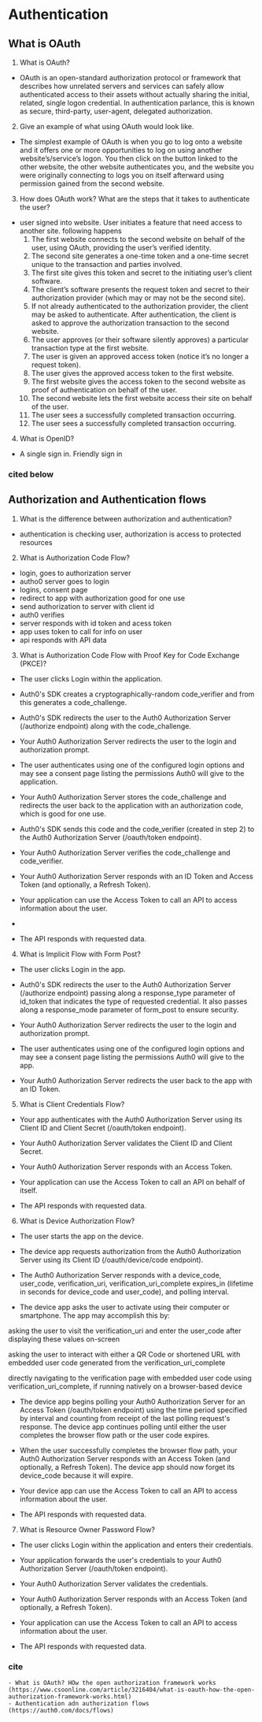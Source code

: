 # Authentication


## What is OAuth

1. What is OAuth?
  - OAuth is an open-standard authorization protocol or framework that describes how unrelated servers and services can safely allow authenticated access to their assets without actually sharing the initial, related, single logon credential. In authentication parlance, this is known as secure, third-party, user-agent, delegated authorization.
2. Give an example of what using OAuth would look like.
  - The simplest example of OAuth is when you go to log onto a website and it offers one or more opportunities to log on using another website’s/service’s logon. You then click on the button linked to the other website, the other website authenticates you, and the website you were originally connecting to logs you on itself afterward using permission gained from the second website.
3. How does OAuth work? What are the steps that it takes to authenticate the user?
  - user signed into website. User initiates a feature that need access to another site. following happens
    1. The first website connects to the second website on behalf of the user, using OAuth, providing the user’s verified identity.
    2. The second site generates a one-time token and a one-time secret unique to the transaction and parties involved.
    3. The first site gives this token and secret to the initiating user’s client software.
    4. The client’s software presents the request token and secret to their authorization provider (which may or may not be the second site).
    5. If not already authenticated to the authorization provider, the client may be asked to authenticate. After authentication, the client is asked to approve the authorization transaction to the second website.
    6. The user approves (or their software silently approves) a particular transaction type at the first website.
    7. The user is given an approved access token (notice it’s no longer a request token).
    8. The user gives the approved access token to the first website.
    9. The first website gives the access token to the second website as proof of authentication on behalf of the user.
    10. The second website lets the first website access their site on behalf of the user.
    11. The user sees a successfully completed transaction occurring.
    12. The user sees a successfully completed transaction occurring.
4. What is OpenID?
  - A single sign in. Friendly sign in

  ### cited below


## Authorization and Authentication flows

1. What is the difference between authorization and authentication?
  - authentication is checking user, authorization is access to protected resources
2. What is Authorization Code Flow?
  - login, goes to authorization server
  - autho0 server goes to login
  - logins, consent page
  - redirect to app with authorization good for one use
  - send authorization to server with client id
  - auth0 verifies
  - server responds with id token and acess token
  - app uses token to call for info on user
  - api responds with API data
3. What is Authorization Code Flow with Proof Key for Code Exchange (PKCE)?
  - The user clicks Login within the application.

  - Auth0's SDK creates a cryptographically-random code_verifier and from this generates a code_challenge.

  - Auth0's SDK redirects the user to the Auth0 Authorization Server (/authorize endpoint) along with the code_challenge.

  - Your Auth0 Authorization Server redirects the user to the login and authorization prompt.

  - The user authenticates using one of the configured login options and may see a consent page listing the permissions Auth0 will give to the application.

  - Your Auth0 Authorization Server stores the code_challenge and redirects the user back to the application with an authorization code, which is good for one use.

  - Auth0's SDK sends this code and the code_verifier (created in step 2) to the Auth0 Authorization Server (/oauth/token endpoint).

  - Your Auth0 Authorization Server verifies the code_challenge and code_verifier.

  - Your Auth0 Authorization Server responds with an ID Token and Access Token (and optionally, a Refresh Token).

  - Your application can use the Access Token to call an API to access information about the user.

  - 
  - The API responds with requested data.


4. What is Implicit Flow with Form Post?
  - The user clicks Login in the app.

  - Auth0's SDK redirects the user to the Auth0 Authorization Server (/authorize endpoint) passing along a response_type parameter of id_token that indicates the type of requested credential. It also passes along a response_mode parameter of form_post to ensure security.

  - Your Auth0 Authorization Server redirects the user to the login and authorization prompt.

  - The user authenticates using one of the configured login options and may see a consent page listing the permissions Auth0 will give to the app.

  - Your Auth0 Authorization Server redirects the user back to the app with an ID Token.

5. What is Client Credentials Flow?
  - Your app authenticates with the Auth0 Authorization Server using its Client ID and Client Secret (/oauth/token endpoint).

  - Your Auth0 Authorization Server validates the Client ID and Client Secret.

  - Your Auth0 Authorization Server responds with an Access Token.

  - Your application can use the Access Token to call an API on behalf of itself.

  - The API responds with requested data.

6. What is Device Authorization Flow?
  - The user starts the app on the device.

  - The device app requests authorization from the Auth0 Authorization Server using its Client ID (/oauth/device/code endpoint).

  - The Auth0 Authorization Server responds with a device_code, user_code, verification_uri, verification_uri_complete expires_in (lifetime in seconds for device_code and user_code), and polling interval.

  - The device app asks the user to activate using their computer or smartphone. The app may accomplish this by:

asking the user to visit the verification_uri and enter the user_code after displaying these values on-screen

asking the user to interact with either a QR Code or shortened URL with embedded user code generated from the verification_uri_complete

directly navigating to the verification page with embedded user code using verification_uri_complete, if running natively on a browser-based device

  - The device app begins polling your Auth0 Authorization Server for an Access Token (/oauth/token endpoint) using the time period specified by interval and counting from receipt of the last polling request's response. The device app continues polling until either the user completes the browser flow path or the user code expires.

  - When the user successfully completes the browser flow path, your Auth0 Authorization Server responds with an Access Token (and optionally, a Refresh Token). The device app should now forget its device_code because it will expire.

  - Your device app can use the Access Token to call an API to access information about the user.

  - The API responds with requested data.

7. What is Resource Owner Password Flow?
  - The user clicks Login within the application and enters their credentials.

  - Your application forwards the user's credentials to your Auth0 Authorization Server (/oauth/token endpoint).

  - Your Auth0 Authorization Server validates the credentials.

  - Your Auth0 Authorization Server responds with an Access Token (and optionally, a Refresh Token).

  - Your application can use the Access Token to call an API to access information about the user.

  - The API responds with requested data. 

  ### cite
    - What is OAuth? HOw the open authorization framework works (https://www.csoonline.com/article/3216404/what-is-oauth-how-the-open-authorization-framework-works.html)
    - Authentication adn authorization flows (https://auth0.com/docs/flows)